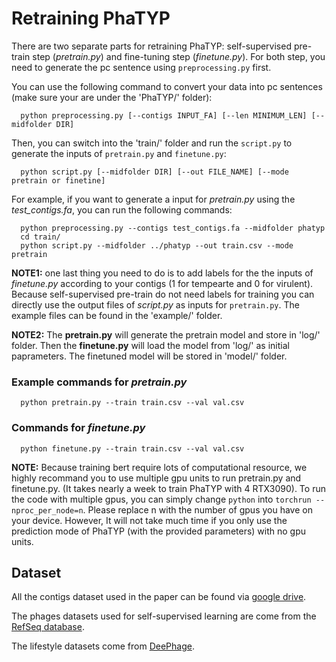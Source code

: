 # Retraining PhaTYP

There are two separate parts for retraining PhaTYP: self-supervised pre-train step (*pretrain.py*) and fine-tuning step (*finetune.py*). For both step, you need to generate the pc sentence using `preprocessing.py` first.

You can use the following command to convert your data into pc sentences (make sure your are under the 'PhaTYP/' folder):

      python preprocessing.py [--contigs INPUT_FA] [--len MINIMUM_LEN] [--midfolder DIR]

Then, you can switch into the 'train/' folder and run the `script.py` to generate the inputs of `pretrain.py` and `finetune.py`:

      python script.py [--midfolder DIR] [--out FILE_NAME] [--mode pretrain or finetine]


For example, if you want to generate a input for *pretrain.py* using the *test_contigs.fa*, you can run the following commands:

      python preprocessing.py --contigs test_contigs.fa --midfolder phatyp
      cd train/
      python script.py --midfolder ../phatyp --out train.csv --mode pretrain
 
**NOTE1:** one last thing you need to do is to add labels for the the inputs of *finetune.py* according to your contigs (1 for tempearte and 0 for virulent). Because self-supervised pre-train do not need labels for training you can directly use the output files of *script.py* as inputs for `pretrain.py`. The example files can be found in the 'example/' folder. 

**NOTE2:** The **pretrain.py** will generate the pretrain model and store in 'log/' folder. Then the **finetune.py** will load the model from 'log/' as initial paprameters. The finetuned model will be stored in 'model/' folder.
      
### Example commands for *pretrain.py*
      
      python pretrain.py --train train.csv --val val.csv
      
### Commands for *finetune.py*
      
      python finetune.py --train train.csv --val val.csv


**NOTE:** Because training bert require lots of computational resource, we highly recommand you to use multiple gpu units to run pretrain.py and finetune.py. (It takes nearly a week to train PhaTYP with 4 RTX3090). To run the code with multiple gpus, you can simply change `python` into `torchrun --nproc_per_node=n`. Please replace n with the number of gpus you have on your device. However, It will not take much time if you only use the prediction mode of PhaTYP (with the provided parameters) with no gpu units.


## Dataset
All the contigs dataset used in the paper can be found via [google drive](https://drive.google.com/file/d/100xUuwETTbNWpuWvUm5o-ENTOFcOFe6Z/view).

The phages datasets used for self-supervised learning are come from the [RefSeq database](https://www.ncbi.nlm.nih.gov/labs/virus/vssi/#/virus?SeqType_s=Nucleotide).

The lifestyle datasets come from [DeePhage](https://academic.oup.com/gigascience/article/10/9/giab056/6366926?login=true).


